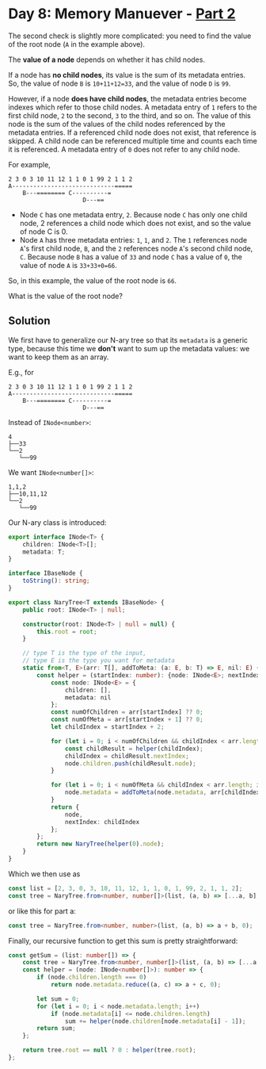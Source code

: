 # Day 8: Memory Manuever - [Part 2](8b.ts)
The second check is slightly more complicated: you need to find the value of the root node (`A` in the example above).

The **value of a node** depends on whether it has child nodes.

If a node has **no child nodes**, its value is the sum of its metadata entries. So, the value of node `B` is `10+11+12=33`, and the value of node `D` is `99`.

However, if a node **does have child nodes**, the metadata entries become indexes which refer to those child nodes. A metadata entry of `1` refers to the first child node, `2` to the second, `3` to the third, and so on. The value of this node is the sum of the values of the child nodes referenced by the metadata entries. If a referenced child node does not exist, that reference is skipped. A child node can be referenced multiple time and counts each time it is referenced. A metadata entry of `0` does not refer to any child node.

For example,
```
2 3 0 3 10 11 12 1 1 0 1 99 2 1 1 2
A-----------------------------=====
    B---======== C----------=
                     D---==
```

* Node `C` has one metadata entry, `2`. Because node `C` has only one child node, 2 references a child node which does not exist, and so the value of node C is 0.
* Node `A` has three metadata entries: `1`, `1`, and `2`. The `1` references node `A`'s first child node, `B`, and the `2` references node `A`'s second child node, `C`. Because node `B` has a value of `33` and node `C` has a value of `0`, the value of node `A` is `33+33+0=66`.

So, in this example, the value of the root node is `66`.

What is the value of the root node?

## Solution
We first have to generalize our N-ary tree so that its `metadata` is a generic type, because this time we **don't** want to sum up the metadata values: we want to keep them as an array.

E.g., for 
```
2 3 0 3 10 11 12 1 1 0 1 99 2 1 1 2
A-----------------------------=====
    B---======== C----------=
                     D---==
```
Instead of `INode<number>`:
```
4
├──33
└──2
   └──99
```
We want `INode<number[]>`:
```
1,1,2
├──10,11,12
└──2
   └──99
```

Our N-ary class is introduced:

```typescript
export interface INode<T> {
    children: INode<T>[];
    metadata: T;
}

interface IBaseNode {
    toString(): string;
}

export class NaryTree<T extends IBaseNode> {
    public root: INode<T> | null;

    constructor(root: INode<T> | null = null) {
        this.root = root;
    }

    // type T is the type of the input,
    // type E is the type you want for metadata
    static from<T, E>(arr: T[], addToMeta: (a: E, b: T) => E, nil: E) {
        const helper = (startIndex: number): {node: INode<E>; nextIndex: number} => {
            const node: INode<E> = {
                children: [],
                metadata: nil
            };
            const numOfChildren = arr[startIndex] ?? 0;
            const numOfMeta = arr[startIndex + 1] ?? 0;
            let childIndex = startIndex + 2;

            for (let i = 0; i < numOfChildren && childIndex < arr.length; i++) {
                const childResult = helper(childIndex);
                childIndex = childResult.nextIndex;
                node.children.push(childResult.node);
            }

            for (let i = 0; i < numOfMeta && childIndex < arr.length; i++) {
                node.metadata = addToMeta(node.metadata, arr[childIndex++]);
            }
            return {
                node,
                nextIndex: childIndex
            };
        };
        return new NaryTree(helper(0).node);
    }
}
```

Which we then use as

```typescript
const list = [2, 3, 0, 3, 10, 11, 12, 1, 1, 0, 1, 99, 2, 1, 1, 2];
const tree = NaryTree.from<number, number[]>(list, (a, b) => [...a, b], []);
```

or like this for part a:

```typescript
const tree = NaryTree.from<number, number>(list, (a, b) => a + b, 0);
```

Finally, our recursive function to get this sum is pretty straightforward:

```typescript
const getSum = (list: number[]) => {
    const tree = NaryTree.from<number, number[]>(list, (a, b) => [...a, b], []);
    const helper = (node: INode<number[]>): number => {
        if (node.children.length === 0)
            return node.metadata.reduce((a, c) => a + c, 0);

        let sum = 0;
        for (let i = 0; i < node.metadata.length; i++)
            if (node.metadata[i] <= node.children.length)
                sum += helper(node.children[node.metadata[i] - 1]);
        return sum;
    };

    return tree.root == null ? 0 : helper(tree.root);
};
```